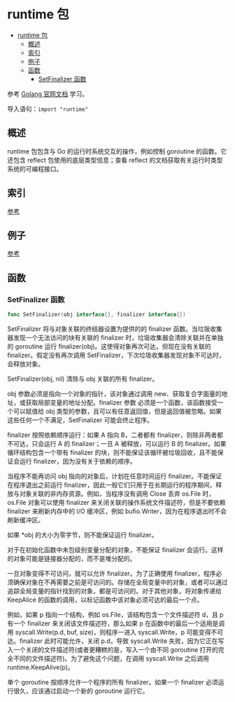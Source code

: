 # runtime 包

- [runtime 包](#runtime-包)
  - [概述](#概述)
  - [索引](#索引)
  - [例子](#例子)
  - [函数](#函数)
    - [SetFinalizer 函数](#setfinalizer-函数)

参考 [Golang 官网文档](https://pkg.go.dev/runtime) 学习。

导入语句：`import "runtime"`

## 概述

runtime 包包含与 Go 的运行时系统交互的操作，例如控制 goroutine 的函数。它还包含 reflect 包使用的底层类型信息；查看 reflect 的文档获取有关运行时类型系统的可编程接口。

## 索引

[参考](https://pkg.go.dev/runtime/#pkg-index)

## 例子

[参考](https://pkg.go.dev/runtime/#pkg-examples)

## 函数

### SetFinalizer 函数

```go
func SetFinalizer(obj interface{}, finalizer interface{})
```

SetFinalizer 将与对象关联的终结器设置为提供的的 finalizer 函数。当垃圾收集器发现一个无法访问的块有关联的 finalizer 时，垃圾收集器会清除关联并在单独的 goroutine 运行 finalizer(obj)。这使得对象再次可达，但现在没有关联的 finalizer。假定没有再次调用 SetFinalizer，下次垃圾收集器发现对象不可达时，会释放对象。

SetFinalizer(obj, nil) 清除与 obj 关联的所有 finalizer。

obj 参数必须是指向一个对象的指针，该对象通过调用 new、获取复合字面量的地址，或获取局部变量的地址分配。finalizer 参数 必须是一个函数，该函数接受一个可以赋值给 obj 类型的参数，且可以有任意返回值，但是返回值被忽略。如果这些任何一个不满足，SetFinalizer 可能会终止程序。

finalizer 按照依赖顺序运行：如果 A 指向 B，二者都有 finalizer，则除非两者都不可达，只会运行 A 的 finalizer；一旦 A 被释放，可以运行 B 的 finalizer。如果循环结构包含一个带有 finalizer 的块，则不能保证该循环被垃圾回收，且不能保证会运行 finalizer，因为没有关于依赖的顺序。

当程序不能再访问 obj 指向的对象后，计划在任意时间运行 finalizer。不能保证在程序退出之前运行 finalizer，因此一般它们只用于在长期运行的程序期间，释放与对象关联的非内存资源。例如，当程序没有调用 Close 丢弃 os.File 时，os.File 对象可以使用 finalizer 来关闭关联的操作系统文件描述符，但是不要依赖 finalizer 来刷新内存中的 I/O 缓冲区，例如 bufio.Writer，因为在程序退出时不会刷新缓冲区。

如果 *obj 的大小为零字节，则不能保证运行 finalizer。

对于在初始化函数中未包级别变量分配的对象，不能保证 finalizer 会运行。这样的对象可能是链接器分配的，而不是堆分配的。

一旦对象变得不可访问，就可以允许 finalizer。为了正确使用 finalizer，程序必须确保对象在不再需要之前是可访问的。存储在全局变量中的对象，或者可以通过追踪全局变量的指针找到的对象，都是可访问的。对于其他对象，将对象传递给 KeepAlice 的函数的调用，以标记函数中该对象必须可达的最后一个点。

例如，如果 p 指向一个结构，例如 os.File，该结构包含一个文件描述符 d，且 p 有一个 finalizer 来关闭该文件描述符，那么如果 p 在函数中的最后一个适用是调用 syscall.Write(p.d, buf, size)，则程序一进入 syscall.Write，p 可能变得不可达。finalizer 此时可能允许，关闭 p.d，导致 syscall.Write 失败，因为它正在写入一个关闭的文件描述符(或者更糟糕的是，写入一个由不同 goroutine 打开的完全不同的文件描述符)。为了避免这个问题，在调用 syscall.Write 之后调用 runtime.KeepAlive(p)。

单个 goroutine 按顺序允许一个程序的所有 finalizer。如果一个 finalizer 必须运行很久，应该通过启动一个新的 goroutine 运行它。
